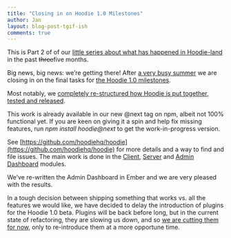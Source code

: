 ```yaml
---
title: "Closing in on Hoodie 1.0 Milestones"
author: Jan
layout: blog-post-tgif-ish
comments: true
---
```


This is Part 2 of of our [little series about what has happened in Hoodie-land](http://hood.ie/blog/we-have-been-busy.html "We. Have. Been. Busy!") in the past <strike>three</strike>five months.

Big news, big news: we’re getting there! After [a very busy summer](http://hood.ie/blog/we-have-been-busy.html) we are closing in on the final tasks for [the Hoodie 1.0 milestones](http://gr2m.github.io/milestones/).

Most notably, we [completely re-structured how Hoodie is put together, tested and released](https://github.com/hoodiehq/discussion/issues/76).

This work is already available in our new @next tag on npm, albeit not 100% functional yet. If you are keen on giving it a spin and help fix missing features, run *npm install hoodie@next* to get the work-in-progress version.

See [https://github.com/hoodiehq/hoodie](https://github.com/hoodiehq/hoodie) for more details and a way to find and file issues. The main work is done in the [Client](https://github.com/hoodiehq/hoodie-client), [Server](https://github.com/hoodiehq/hoodie-server) and [Admin Dashboard](https://github.com/hoodiehq/hoodie-admin-dashboard) modules.

We’ve re-written the Admin Dashboard in Ember and we are very pleased with the results.

In a tough decision between shipping something that works vs. all the features we would like, we have decided to delay the introduction of plugins for the Hoodie 1.0 beta. Plugins will be back before long, but in the current state of refactoring, they are slowing us down, and so [we are cutting them for now](https://github.com/hoodiehq/hoodie-server/issues/417), only to re-introduce them at a more opportune time.


